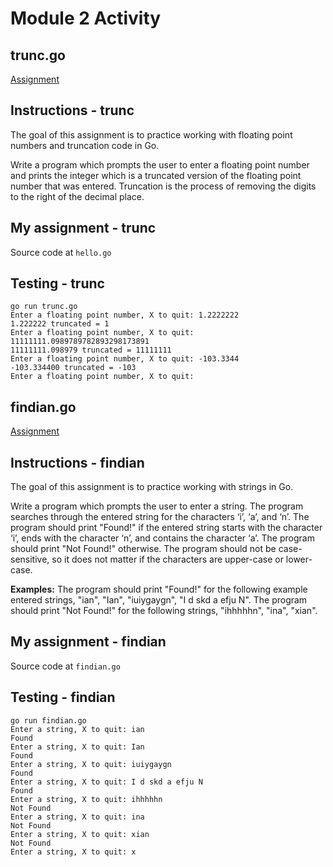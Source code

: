 # Module 2 Activity

## trunc.go

[Assignment](https://www.coursera.org/learn/golang-getting-started/peer/01wGe/module-2-activity-trunc-go/submit)

## Instructions - trunc

The goal of this assignment is to practice working with floating point numbers and truncation code in Go.

Write a program which prompts the user to enter a floating point number and prints the integer which is a truncated version of the floating point number that was entered. Truncation is the process of removing the digits to the right of the decimal place.

## My assignment - trunc

Source code at `hello.go`

## Testing - trunc

```text
go run trunc.go
Enter a floating point number, X to quit: 1.2222222
1.222222 truncated = 1
Enter a floating point number, X to quit: 11111111.0989789782893298173891
11111111.098979 truncated = 11111111
Enter a floating point number, X to quit: -103.3344
-103.334400 truncated = -103
Enter a floating point number, X to quit: 
```

## findian.go

[Assignment](https://www.coursera.org/learn/golang-getting-started/peer/f1Cly/module-2-activity-findian-go)

## Instructions - findian

The goal of this assignment is to practice working with strings in Go.

Write a program which prompts the user to enter a string. The program searches through the entered string for the characters ‘i’, ‘a’, and ‘n’. The program should print "Found!" if the entered string starts with the character ‘i’, ends with the character ‘n’, and contains the character ‘a’. The program should print "Not Found!" otherwise. The program should not be case-sensitive, so it does not matter if the characters are upper-case or lower-case.

**Examples:** The program should print "Found!" for the following example entered strings, "ian", "Ian", "iuiygaygn", "I d skd a efju N". The program should print "Not Found!" for the following strings, "ihhhhhn", "ina", "xian".

## My assignment - findian

Source code at `findian.go`

## Testing - findian

```text
go run findian.go
Enter a string, X to quit: ian
Found
Enter a string, X to quit: Ian
Found
Enter a string, X to quit: iuiygaygn
Found
Enter a string, X to quit: I d skd a efju N 
Found
Enter a string, X to quit: ihhhhhn
Not Found
Enter a string, X to quit: ina
Not Found
Enter a string, X to quit: xian
Not Found
Enter a string, X to quit: x
```

